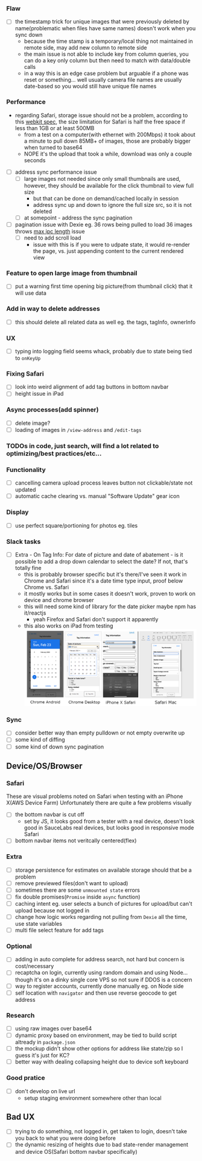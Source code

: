 ### Flaw
- [ ] the timestamp trick for unique images that were previously deleted by name(problematic when files have same names) doesn't work when you sync down
    - because the time stamp is a temporary/local thing not maintained in remote side, may add new column to remote side
    - the main issue is not able to include key from column queries, you can do a key only column but then need to match with data/double calls
    - in a way this is an edge case problem but arguable if a phone was reset or something... well usually camera file names are usually date-based so you would still have unique file names

### Performance
- regarding Safari, storage issue should not be a problem, according to this [webkit spec](https://trac.webkit.org/changeset/237700/webkit/), the size limitation for Safari is half the free space if less than 1GB or at least 500MB
    - from a test on a computer(with ethernet with 200Mbps) it took about a minute to pull down 85MB+ of images, those are probably bigger when turned to base64
    - NOPE it's the upload that took a while, download was only a couple seconds
- [ ] address sync performance issue
    - [ ] large images not needed since only small thumbnails are used, however, they should be available for the click thumbnail to view full size
        - but that can be done on demand/cached locally in session
        - address sync up and down to ignore the full size src, so it is not deleted
    - [ ] at somepoint - address the sync pagination
- [ ] pagination issue with Dexie eg. 36 rows being pulled to load 36 images throws [max ipc length](https://stackoverflow.com/questions/52717593/maximum-ipc-message-size-exceeded) issue
    - [ ] need to add scroll load
        - issue with this is if you were to udpate state, it would re-render the page, vs. just appending content to the current rendered view

### Feature to open large image from thumbnail
- [ ] put a warning first time opening big picture(from thumbnail click) that it will use data

### Add in way to delete addresses
- [ ] this should delete all related data as well eg. the tags, tagInfo, ownerInfo

### UX
- [ ] typing into logging field seems whack, probably due to state being tied to `onKeyUp`

### Fixing Safari
- [ ] look into weird alignment of add tag buttons in bottom navbar
- [ ] height issue in iPad

### Async processes(add spinner)
- [ ] delete image?
- [ ] loading of images in `/view-address` and `/edit-tags`

### TODOs in code, just search, will find a lot related to optimizing/best practices/etc...

### Functionality
- [ ] cancelling camera upload process leaves button not clickable/state not updated
- [ ] automatic cache clearing vs. manual "Software Update" gear icon

### Display
- [ ] use perfect square/portioning for photos eg. tiles

### Slack tasks
- [ ] Extra - On Tag Info: For date of picture and date of abatement - is it possible to add a drop down calendar to select the date? If not, that's totally fine
    - this is probably browser specific but it's there/I've seen it work in Chrome and Safari since it's a date time type input, proof below Chrome vs. Safari
    - it mostly works but in some cases it doesn't work, proven to work on device and chrome browser
    - this will need some kind of library for the date picker maybe npm has it/reactjs
        - yeah Firefox and Safari don't support it apparently
    - this also works on iPad from testing
    ![date-input-type-check](./date-input-type-check.png)

### Sync
- [ ] consider better way than empty pulldown or not empty overwrite up
- [ ] some kind of diffing
- [ ] some kind of down sync pagination

## Device/OS/Browser

### Safari
These are visual problems noted on Safari when testing with an iPhone X(AWS Device Farm)
Unfortunately there are quite a few problems visually
- [ ] the bottom navbar is cut off
    - set by JS, it looks good from a tester with a real device, doesn't look good in SauceLabs real devices,
        but looks good in responsive mode Safari
- [ ] bottom navbar items not veritcally centered(flex)

### Extra
- [ ] storage persistence for estimates on available storage should that be a problem
- [ ] remove previewed files(don't want to upload)
- [ ] sometimes there are some `unmounted state` errors
- [ ] fix double promises(`Promise` inside `async` function)
- [ ] caching intent eg. user selects a bunch of pictures for upload/but can't upload because not logged in
- [ ] change how logic works regarding not pulling from `Dexie` all the time, use state variables
- [ ] multi file select feature for add tags

### Optional
- [ ] adding in auto complete for address search, not hard but concern is cost/necessary
- [ ] recaptcha on login, currently using random domain and using Node... though it's on a dinky single core VPS so not sure if DDOS is a concern
- [ ] way to register accounts, currently done manually eg. on Node side
- [ ] self location with `navigator` and then use reverse geocode to get address

### Research
- [ ] using raw images over base64
- [ ] dynamic proxy based on environment, may be tied to build script altready in `package.json`
- [ ] the mockup didn't show other options for address like state/zip so I guess it's just for KC?
- [ ] better way with dealing collapsing height due to device soft keyboard

### Good pratice
- [ ] don't develop on live url
    - setup staging environment somewhere other than local

## Bad UX
- [ ] trying to do something, not logged in, get taken to login, doesn't take you back to what you were doing before
- [ ] the dynamic resizing of heights due to bad state-render management and device OS(Safari bottom navbar specifically)